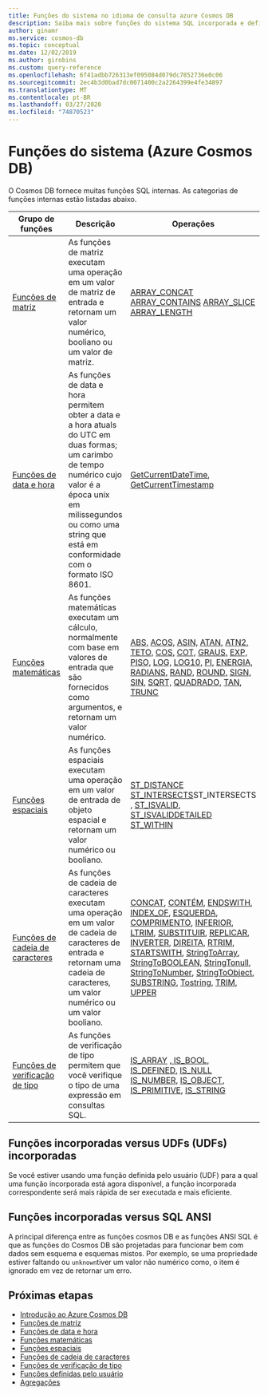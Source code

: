 ```yaml
---
title: Funções do sistema no idioma de consulta azure Cosmos DB
description: Saiba mais sobre funções do sistema SQL incorporada e definida pelo usuário no Azure Cosmos DB.
author: ginamr
ms.service: cosmos-db
ms.topic: conceptual
ms.date: 12/02/2019
ms.author: girobins
ms.custom: query-reference
ms.openlocfilehash: 6f41adbb726313ef095084d079dc7852736e0c06
ms.sourcegitcommit: 2ec4b3d0bad7dc0071400c2a2264399e4fe34897
ms.translationtype: MT
ms.contentlocale: pt-BR
ms.lasthandoff: 03/27/2020
ms.locfileid: "74870523"
---
```

# <a name="system-functions-azure-cosmos-db"></a>Funções do sistema (Azure Cosmos DB)

 O Cosmos DB fornece muitas funções SQL internas. As categorias de funções internas estão listadas abaixo.  
  
|Grupo de funções|Descrição|Operações|  
|--------------|-----------------|-----------------| 
|[Funções de matriz](sql-query-array-functions.md)|As funções de matriz executam uma operação em um valor de matriz de entrada e retornam um valor numérico, booliano ou um valor de matriz. | [ARRAY_CONCAT](sql-query-array-concat.md) [ARRAY_CONTAINS](sql-query-array-contains.md) [ARRAY_SLICE](sql-query-array-slice.md) [ARRAY_LENGTH](sql-query-array-length.md) |
|[Funções de data e hora](sql-query-date-time-functions.md)|As funções de data e hora permitem obter a data e a hora atuals do UTC em duas formas; um carimbo de tempo numérico cujo valor é a época unix em milissegundos ou como uma string que está em conformidade com o formato ISO 8601. | [GetCurrentDateTime](sql-query-getcurrentdatetime.md), [GetCurrentTimestamp](sql-query-getcurrenttimestamp.md) |
|[Funções matemáticas](sql-query-mathematical-functions.md)|As funções matemáticas executam um cálculo, normalmente com base em valores de entrada que são fornecidos como argumentos, e retornam um valor numérico. | [ABS,](sql-query-abs.md) [ACOS,](sql-query-acos.md) [ASIN,](sql-query-asin.md) [ATAN,](sql-query-atan.md) [ATN2,](sql-query-atn2.md) [TETO,](sql-query-ceiling.md) [COS,](sql-query-cos.md) [COT,](sql-query-cot.md) [GRAUS,](sql-query-degrees.md) [EXP,](sql-query-exp.md) [PISO,](sql-query-floor.md) [LOG,](sql-query-log.md) [LOG10,](sql-query-log10.md) [PI,](sql-query-pi.md) [ENERGIA,](sql-query-power.md) [RADIANS,](sql-query-radians.md) [RAND,](sql-query-rand.md) [ROUND,](sql-query-round.md) [SIGN,](sql-query-sign.md) [SIN,](sql-query-sin.md) [SQRT,](sql-query-sqrt.md) [QUADRADO,](sql-query-square.md) [TAN](sql-query-tan.md), [TRUNC](sql-query-trunc.md) |
|[Funções espaciais](sql-query-spatial-functions.md)|As funções espaciais executam uma operação em um valor de entrada de objeto espacial e retornam um valor numérico ou booliano. | [ST_DISTANCE](sql-query-st-distance.md) [ST_INTERSECTS](sql-query-st-intersects.md)ST_INTERSECTS , [ST_ISVALID](sql-query-st-isvalid.md), [ST_ISVALIDDETAILED](sql-query-st-isvaliddetailed.md) [ST_WITHIN](sql-query-st-within.md) |
|[Funções de cadeia de caracteres](sql-query-string-functions.md)|As funções de cadeia de caracteres executam uma operação em um valor de cadeia de caracteres de entrada e retornam uma cadeia de caracteres, um valor numérico ou um valor booliano. | [CONCAT](sql-query-concat.md), [CONTÉM](sql-query-contains.md), [ENDSWITH](sql-query-endswith.md), [INDEX_OF](sql-query-index-of.md), [ESQUERDA](sql-query-left.md), [COMPRIMENTO](sql-query-length.md), [INFERIOR](sql-query-lower.md), [LTRIM](sql-query-ltrim.md), [SUBSTITUIR](sql-query-replace.md), [REPLICAR](sql-query-replicate.md), [INVERTER](sql-query-reverse.md), [DIREITA](sql-query-right.md), [RTRIM](sql-query-rtrim.md), [STARTSWITH](sql-query-startswith.md), [StringToArray](sql-query-stringtoarray.md), [StringToBOOLEAN,](sql-query-stringtoboolean.md) [StringTonull](sql-query-stringtonull.md), [StringToNumber](sql-query-stringtonumber.md), [StringToObject](sql-query-stringtoobject.md), [SUBSTRING](sql-query-substring.md), [Tostring](sql-query-tostring.md), [TRIM](sql-query-trim.md), [UPPER](sql-query-upper.md) |
|[Funções de verificação de tipo](sql-query-type-checking-functions.md)|As funções de verificação de tipo permitem que você verifique o tipo de uma expressão em consultas SQL. | [IS_ARRAY](sql-query-is-array.md) [, IS_BOOL,](sql-query-is-bool.md) [IS_DEFINED,](sql-query-is-defined.md) [IS_NULL](sql-query-is-null.md) [IS_NUMBER](sql-query-is-number.md), [IS_OBJECT](sql-query-is-object.md), [IS_PRIMITIVE](sql-query-is-primitive.md), [IS_STRING](sql-query-is-string.md) |

## <a name="built-in-versus-user-defined-functions-udfs"></a>Funções incorporadas versus UDFs (UDFs) incorporadas

Se você estiver usando uma função definida pelo usuário (UDF) para a qual uma função incorporada está agora disponível, a função incorporada correspondente será mais rápida de ser executada e mais eficiente.

## <a name="built-in-versus-ansi-sql-functions"></a>Funções incorporadas versus SQL ANSI

A principal diferença entre as funções cosmos DB e as funções ANSI SQL é que as funções do Cosmos DB são projetadas para funcionar bem com dados sem esquema e esquemas mistos. Por exemplo, se uma propriedade estiver faltando ou `unknown`tiver um valor não numérico como, o item é ignorado em vez de retornar um erro.

## <a name="next-steps"></a>Próximas etapas

- [Introdução ao Azure Cosmos DB](introduction.md)
- [Funções de matriz](sql-query-array-functions.md)
- [Funções de data e hora](sql-query-date-time-functions.md)
- [Funções matemáticas](sql-query-mathematical-functions.md)
- [Funções espaciais](sql-query-spatial-functions.md)
- [Funções de cadeia de caracteres](sql-query-string-functions.md)
- [Funções de verificação de tipo](sql-query-type-checking-functions.md)
- [Funções definidas pelo usuário](sql-query-udfs.md)
- [Agregações](sql-query-aggregates.md)
